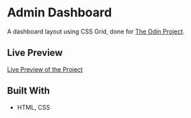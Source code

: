 # Admin Dashboard

A dashboard layout using CSS Grid, done for [The Odin Project](https://www.theodinproject.com/lessons/node-path-intermediate-html-and-css-admin-dashboard).

## Live Preview

[Live Preview of the Project](https://s-y-a-n.github.io/admin-dashboard/)

## Built With

* HTML, CSS

  